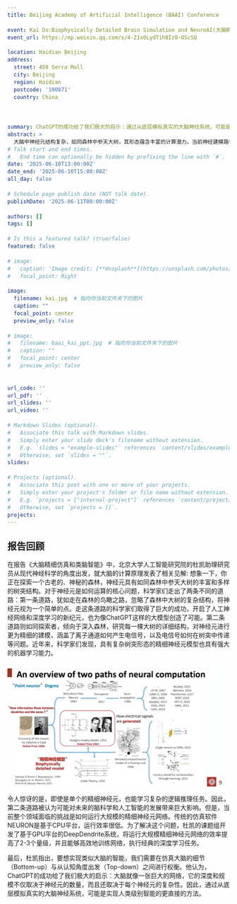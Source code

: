 ```yaml
---
title: Beijing Academy of Artificial Intelligence (BAAI) Conference

event: Kai Du:Biophysically Detailed Brain Simulation and NeuroAI(大脑精细仿真和类脑智能)
event_url: https://mp.weixin.qq.com/s/4-Z1x0LydTih8Iz8-OScSQ

location: Haidian Beijing
address:
  street: 450 Serra Mall
  city: Beijing
  region: Haidian
  postcode: '100871'
  country: China

  

summary: ChatGPT的成功给了我们极大的启示：通过从底层模拟真实的大脑神经系统，可能是实现人类级别智能的更直接的方法。
abstract: >
  大脑中神经元结构复杂，如同森林中参天大树，其形态蕴含丰富的计算潜力。当前神经建模路径主要分为两类：一是抽象简化神经元结构，推动了深度学习与大模型的发展；二是构建精细神经元模型，模拟树突形态与电信号传导等生物细节。研究显示，单个精细神经元即可完成复杂逻辑任务，展示出强大的学习能力。然而，大规模仿真此类神经网络在传统 CPU 平台上效率低下。为此，研究者开发了基于 GPU 的模拟系统，显著提升了仿真效率，并支持神经网络的训练与推理任务。实现类脑智能，需在精细结构建模与认知功能抽象之间寻找平衡。类脑研究的前沿共识是，模拟更复杂的单元、而非仅扩展规模，或许才是迈向人类级智能的关键路径。
# Talk start and end times.
#   End time can optionally be hidden by prefixing the line with `#`.
date: '2025-06-10T13:00:00Z'
date_end: '2025-06-10T15:00:00Z'
all_day: false

# Schedule page publish date (NOT talk date).
publishDate: '2025-06-11T00:00:00Z'

authors: []
tags: []

# Is this a featured talk? (true/false)
featured: false

# image:
#   caption: 'Image credit: [**Unsplash**](https://unsplash.com/photos/bzdhc5b3Bxs)'
#   focal_point: Right

image:
  filename: kai.jpg  # 指向你当前文件夹下的图片
  caption: ""
  focal_point: center
  preview_only: false

# image:
#   filename: baai_kai_ppt.jpg  # 指向你当前文件夹下的图片
#   caption: ""
#   focal_point: center
#   preview_only: false


url_code: ''
url_pdf: ''
url_slides: ''
url_video: ''

# Markdown Slides (optional).
#   Associate this talk with Markdown slides.
#   Simply enter your slide deck's filename without extension.
#   E.g. `slides = "example-slides"` references `content/slides/example-slides.md`.
#   Otherwise, set `slides = ""`.
slides:

# Projects (optional).
#   Associate this post with one or more of your projects.
#   Simply enter your project's folder or file name without extension.
#   E.g. `projects = ["internal-project"]` references `content/project/deep-learning/index.md`.
#   Otherwise, set `projects = []`.
projects:
---
```


## 报告回顾

在报告《大脑精细仿真和类脑智能》中，北京大学人工智能研究院的杜凯助理研究员从现代神经科学的角度出发，就大脑的计算原理发表了相关见解: 想象一下，你正在探索一个古老的、神秘的森林，神经元具有如同森林中参天大树的丰富和多样的树突结构。对于神经元是如何运算的核心问题，科学家们走出了两条不同的道路：第一条道路，犹如走在森林的鸟瞰之路，忽略了森林中大树的复杂结构，将神经元视为一个简单的点。走这条道路的科学家们取得了巨大的成功，开启了人工神经网络和深度学习的新纪元，也为像ChatGPT这样的大模型创造了可能。第二条道路则如同探索者，倾向于深入森林，研究每一棵大树的详细结构，对神经元进行更为精细的建模，涵盖了离子通道如何产生电信号，以及电信号如何在树突中传递等问题。近年来，科学家们发现，具有复杂树突形态的精细神经元模型也具有强大的机器学习能力。 

![图1](baai_kai_ppt.jpg)

令人惊讶的是，即使是单个的精细神经元，也能学习复杂的逻辑推理任务。因此，第二条道路被认为可能对未来的脑科学和人工智能的发展带来巨大影响。但是，当前整个领域面临的挑战是如何运行大规模的精细神经元网络。传统的仿真软件NEURON是基于CPU平台，运行效率很低。为了解决这个问题，杜凯的课题组开发了基于GPU平台的DeepDendrite系统，将运行大规模精细神经元网络的效率提高了2-3个量级，并且能够高效地训练网络，执行经典的深度学习任务。

最后，杜凯指出，要想实现类似大脑的智能，我们需要在仿真大脑的细节（Bottom-up）与从认知角度出发（Top-down）之间进行权衡。他认为，ChatGPT的成功给了我们极大的启示：大脑就像一张巨大的网络，它的深度和规模不仅取决于神经元的数量，而且还取决于每个神经元的复杂性。因此，通过从底层模拟真实的大脑神经系统，可能是实现人类级别智能的更直接的方法。

<!-- Slides can be added in a few ways: -->
<!-- 
- **Create** slides using Wowchemy's [_Slides_](https://docs.hugoblox.com/managing-content/#create-slides) feature and link using `slides` parameter in the front matter of the talk file
- **Upload** an existing slide deck to `static/` and link using `url_slides` parameter in the front matter of the talk file -->
<!-- - **Embed** your slides (e.g. Google Slides) or presentation video on this page using [shortcodes](https://docs.hugoblox.com/writing-markdown-latex/). -->

<!-- Further event details, including page elements such as image galleries, can be added to the body of this page. -->
